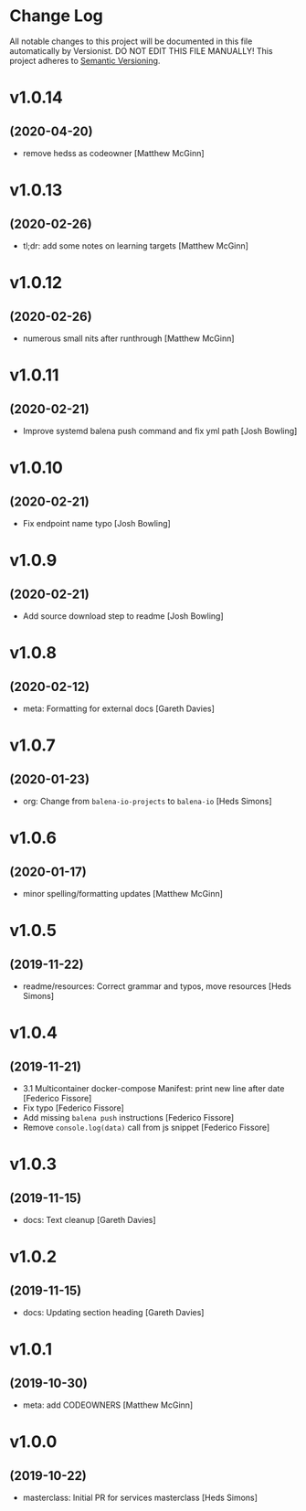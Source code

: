# Change Log

All notable changes to this project will be documented in this file
automatically by Versionist. DO NOT EDIT THIS FILE MANUALLY!
This project adheres to [Semantic Versioning](http://semver.org/).

# v1.0.14
## (2020-04-20)

* remove hedss as codeowner [Matthew McGinn]

# v1.0.13
## (2020-02-26)

* tl;dr: add some notes on learning targets [Matthew McGinn]

# v1.0.12
## (2020-02-26)

* numerous small nits after runthrough [Matthew McGinn]

# v1.0.11
## (2020-02-21)

* Improve systemd balena push command and fix yml path [Josh Bowling]

# v1.0.10
## (2020-02-21)

* Fix endpoint name typo [Josh Bowling]

# v1.0.9
## (2020-02-21)

* Add source download step to readme [Josh Bowling]

# v1.0.8
## (2020-02-12)

* meta: Formatting for external docs [Gareth Davies]

# v1.0.7
## (2020-01-23)

* org: Change from `balena-io-projects` to `balena-io` [Heds Simons]

# v1.0.6
## (2020-01-17)

* minor spelling/formatting updates [Matthew McGinn]

# v1.0.5
## (2019-11-22)

* readme/resources: Correct grammar and typos, move resources [Heds Simons]

# v1.0.4
## (2019-11-21)

* 3.1 Multicontainer docker-compose Manifest: print new line after date [Federico Fissore]
* Fix typo [Federico Fissore]
* Add missing `balena push` instructions [Federico Fissore]
* Remove `console.log(data)` call from js snippet [Federico Fissore]

# v1.0.3
## (2019-11-15)

* docs: Text cleanup [Gareth Davies]

# v1.0.2
## (2019-11-15)

* docs: Updating section heading [Gareth Davies]

# v1.0.1
## (2019-10-30)

* meta: add CODEOWNERS [Matthew McGinn]

# v1.0.0
## (2019-10-22)

* masterclass: Initial PR for services masterclass [Heds Simons]
